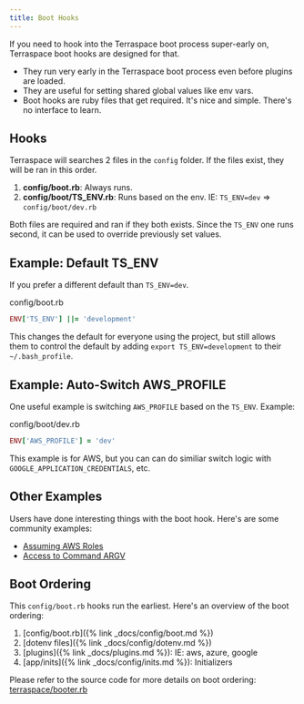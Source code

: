 ```yaml
---
title: Boot Hooks
---
```


If you need to hook into the Terraspace boot process super-early on, Terraspace boot hooks are designed for that.

* They run very early in the Terraspace boot process even before plugins are loaded.
* They are useful for setting shared global values like env vars.
* Boot hooks are ruby files that get required. It's nice and simple. There's no interface to learn.

## Hooks

Terraspace will searches 2 files in the `config` folder. If the files exist, they will be ran in this order.

1. **config/boot.rb**: Always runs.
2. **config/boot/TS_ENV.rb**: Runs based on the env. IE: `TS_ENV=dev` => `config/boot/dev.rb`

Both files are required and ran if they both exists. Since the `TS_ENV` one runs second, it can be used to override previously set values.

## Example: Default TS_ENV

If you prefer a different default than `TS_ENV=dev`.

config/boot.rb

```ruby
ENV['TS_ENV'] ||= 'development'
```

This changes the default for everyone using the project, but still allows them to control the default by adding `export TS_ENV=development` to their `~/.bash_profile`.

## Example: Auto-Switch AWS_PROFILE

One useful example is switching `AWS_PROFILE` based on the `TS_ENV`. Example:

config/boot/dev.rb

```ruby
ENV['AWS_PROFILE'] = 'dev'
```

This example is for AWS, but you can can do similiar switch logic with `GOOGLE_APPLICATION_CREDENTIALS`, etc.

## Other Examples

Users have done interesting things with the boot hook. Here's are some community examples:

* [Assuming AWS Roles](https://community.boltops.com/t/customized-layering-support/632/14)
* [Access to Command ARGV](https://community.boltops.com/t/does-terraspace-boot-hook-have-access-to-know-what-command-is-being-run/642)

## Boot Ordering

This `config/boot.rb` hooks run the earliest. Here's an overview of the boot ordering:

1. [config/boot.rb]({% link _docs/config/boot.md %})
2. [dotenv files]({% link _docs/config/dotenv.md %})
3. [plugins]({% link _docs/plugins.md %}): IE: aws, azure, google
4. [app/inits]({% link _docs/config/inits.md %}): Initializers

Please refer to the source code for more details on boot ordering: [terraspace/booter.rb](https://github.com/boltops-tools/terraspace/blob/master/lib/terraspace/booter.rb)
